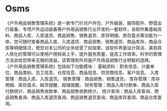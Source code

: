 # Osms
 《户外用品销售管理系统》是一款专门针对户外包、户外服装、服饰配件、野营出行装备、专项户外运动装备等户外用品销售行业开发的一套软件，该软件集基础资料、商品入库、入库退货、商品销售、销售退货、库存明细、库存盘点等功能为一体，您可随时查看商品入库、入库退货、商品销售、销售退货、商品库存、商品仓库等明细情况，使您对本公司的业务经营了如指掌。该软件界面设计简洁、美观其人性化的管理可以使用户用轻易上手，提升服务质量，提高工作效率。科学的管理方法会给您带来无限的效益，该管理软件将是户外用品销售行业明智的选择。  《户外用品销售管理系统》包括如下功能模块：  基础资料：职务信息、计量单位、商品类别、员工信息、仓库信息、商品信息、供货商信息、客户信息。  入库管理：商品入库、入库退货。  销售管理：商品销售、销售退货。  库存管理：库存明细、库存盘点、缺货提醒、超储提醒。  财务管理：商品入库付款单、商品入库付款统计、商品销售收款单、商品销售收款统计。  统计查询：商品入库查询、商品销售查询、商品入库退货查询、商品销售退货查询、商品库存查询、商品仓库查询。
